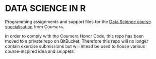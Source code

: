 # DATA SCIENCE IN R

Programming assignments and support files for the [Data Science course specialisation](https://www.coursera.org/specializations/jhu-data-science) from Coursera.

In order to comply with the Coursera Honor Code, this repo has been moved to a private repo on BitBucket.  Therefore this repo will no longer contain exercise submissions but will intead be used to house various course-inspired idea and snippets.

